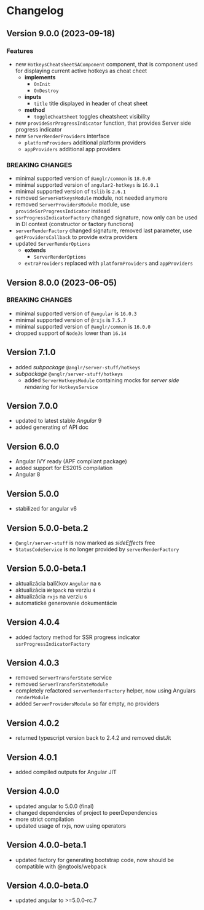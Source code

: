 # Changelog

## Version 9.0.0 (2023-09-18)

### Features

- new `HotkeysCheatsheetSAComponent` component, that is component used for displaying current active hotkeys as cheat cheet
   - **implements**
      - `OnInit`
      - `OnDestroy`
   - **inputs**
      - `title` title displayed in header of cheat sheet
   - **method**
      - `toggleCheatSheet` toggles cheatsheet visibility
- new `provideSsrProgressIndicator` function, that provides Server side progress indicator
- new `ServerRenderProviders` interface
   - `platformProviders` additional platform providers
   - `appProviders` additional app providers

### BREAKING CHANGES

- minimal supported version of `@anglr/common` is `18.0.0`
- minimal supported version of `angular2-hotkeys` is `16.0.1`
- minimal supported version of `tslib` is `2.6.1`
- removed `ServerHotkeysModule` module, not needed anymore
- removed `ServerProvidersModule` module, use `provideSsrProgressIndicator` instead
- `ssrProgressIndicatorFactory` changed signature, now only can be used in DI context (constructor or factory functions)
- `serverRenderFactory` changed signature, removed last parameter, use `getProvidersCallback` to provide extra providers
- updated `ServerRenderOptions`
   - **extends**
      - `ServerRenderOptions`
   - `extraProviders` replaced with `platformProviders` and `appProviders`

## Version 8.0.0 (2023-06-05)

### BREAKING CHANGES

- minimal supported version of `@angular` is `16.0.3`
- minimal supported version of `@rxjs` is `7.5.7`
- minimal supported version of `@anglr/common` is `16.0.0`
- dropped support of `NodeJs` lower than `16.14`

## Version 7.1.0

- added *subpackage* `@anglr/server-stuff/hotkeys`
- *subpackage* `@anglr/server-stuff/hotkeys`
   - added `ServerHotkeysModule` containing mocks for *server side rendering* for `HotkeysService`

## Version 7.0.0

- updated to latest stable *Angular* 9
- added generating of API doc

## Version 6.0.0

- Angular IVY ready (APF compliant package)
- added support for ES2015 compilation
- Angular 8

## Version 5.0.0
 - stabilized for angular v6

## Version 5.0.0-beta.2
 - `@anglr/server-stuff` is now marked as *sideEffects* free
 - `StatusCodeService` is no longer provided by `serverRenderFactory`

## Version 5.0.0-beta.1
 - aktualizácia balíčkov `Angular` na `6`
 - aktualizácia `Webpack` na verziu `4`
 - aktualizácia `rxjs` na verziu `6`
 - automatické generovanie dokumentácie

## Version 4.0.4
 - added factory method for SSR progress indicator `ssrProgressIndicatorFactory`

## Version 4.0.3
 - removed `ServerTransferState` service
 - removed `ServerTransferStateModule`
 - completely refactored `serverRenderFactory` helper, now using Angulars `renderModule`
 - added `ServerProvidersModule` so far empty, no providers

## Version 4.0.2
 - returned typescript version back to 2.4.2 and removed distJit

## Version 4.0.1
 - added compiled outputs for Angular JIT

## Version 4.0.0
 - updated angular to 5.0.0 (final)
 - changed dependencies of project to peerDependencies
 - more strict compilation
 - updated usage of rxjs, now using operators

## Version 4.0.0-beta.1
 - updated factory for generating bootstrap code, now should be compatible with @ngtools/webpack

## Version 4.0.0-beta.0
 - updated angular to >=5.0.0-rc.7